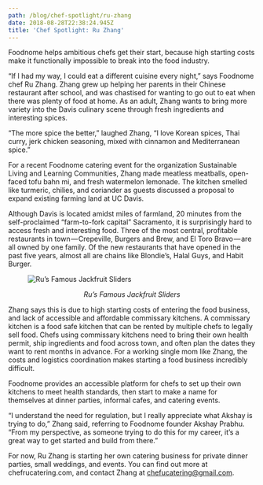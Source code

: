 ```yaml
---
path: /blog/chef-spotlight/ru-zhang
date: 2018-08-28T22:38:24.945Z
title: 'Chef Spotlight: Ru Zhang'
---
```

Foodnome helps ambitious chefs get their start, because high starting costs make it functionally impossible to break into the food industry.

“If I had my way, I could eat a different cuisine every night,” says Foodnome chef Ru Zhang. Zhang grew up helping her parents in their Chinese restaurant after school, and was chastised for wanting to go out to eat when there was plenty of food at home. As an adult, Zhang wants to bring more variety into the Davis culinary scene through fresh ingredients and interesting spices.

“The more spice the better,” laughed Zhang, “I love Korean spices, Thai curry, jerk chicken seasoning, mixed with cinnamon and Mediterranean spice.”

For a recent Foodnome catering event for the organization Sustainable Living and Learning Communities, Zhang made meatless meatballs, open-faced tofu bahn mi, and fresh watermelon lemonade. The kitchen smelled like turmeric, chilies, and coriander as guests discussed a proposal to expand existing farming land at UC Davis.

Although Davis is located amidst miles of farmland, 20 minutes from the self-proclaimed “farm-to-fork capital” Sacramento, it is surprisingly hard to access fresh and interesting food. Three of the most central, profitable restaurants in town — Crepeville, Burgers and Brew, and El Toro Bravo — are all owned by one family. Of the new restaurants that have opened in the past five years, almost all are chains like Blondie’s, Halal Guys, and Habit Burger.

<figure>

![Ru’s Famous Jackfruit Sliders](/assets/jackfruit-sliders.jpeg)

<figcaption style="text-align: center;">

<em>Ru’s Famous Jackfruit Sliders</em>

</figurecaption>

</figure>

Zhang says this is due to high starting costs of entering the food business, and lack of accessible and affordable commissary kitchens. A commissary kitchen is a food safe kitchen that can be rented by multiple chefs to legally sell food. Chefs using commissary kitchens need to bring their own health permit, ship ingredients and food across town, and often plan the dates they want to rent months in advance. For a working single mom like Zhang, the costs and logistics coordination makes starting a food business incredibly difficult.

Foodnome provides an accessible platform for chefs to set up their own kitchens to meet health standards, then start to make a name for themselves at dinner parties, informal cafes, and catering events.

“I understand the need for regulation, but I really appreciate what Akshay is trying to do,” Zhang said, referring to Foodnome founder Akshay Prabhu. “From my perspective, as someone trying to do this for my career, it’s a great way to get started and build from there.”

For now, Ru Zhang is starting her own catering business for private dinner parties, small weddings, and events. You can find out more at chefrucatering.com, and contact Zhang at <a href="mailto:chefucatering@gmail.com">chefucatering@gmail.com</a>.
